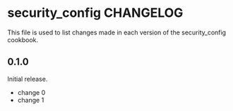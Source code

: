 # security_config CHANGELOG

This file is used to list changes made in each version of the security_config cookbook.

## 0.1.0

Initial release.

- change 0
- change 1
